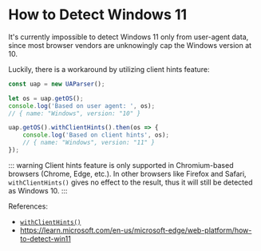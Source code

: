 # How to Detect Windows 11

It's currently impossible to detect Windows 11 only from user-agent data, since most browser vendors are unknowingly cap the Windows version at 10. 

Luckily, there is a workaround by utilizing client hints feature:

```js
const uap = new UAParser();

let os = uap.getOS();
console.log('Based on user agent: ', os); 
// { name: "Windows", version: "10" }

uap.getOS().withClientHints().then(os => {
    console.log('Based on client hints', os); 
    // { name: "Windows", version: "11" }
});
```

::: warning
Client hints feature is only supported in Chromium-based browsers (Chrome, Edge, etc.). In other browsers like Firefox and Safari, `withClientHints()` gives no effect to the result, thus it will still be detected as Windows 10.
:::


References:

- [`withClientHints()`](/api/ua-parser-js/idata/with-client-hints)
- https://learn.microsoft.com/en-us/microsoft-edge/web-platform/how-to-detect-win11